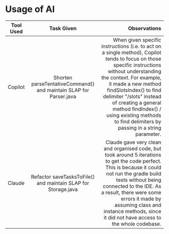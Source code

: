 # Usage of AI

| Tool Used | Task Given | Observations |
|---|:---:|---:|
| Copilot | Shorten parseTentativeCommand() and maintain SLAP for Parser.java | When given specific instructions (i.e. to act on a single method), Copilot tends to focus on those specific instructions without understanding the context. For example, it made a new method findSlotsIndex() to find delimiter "/slots" instead of creating a general method findIndex() / using existing methods to find delimiters by passing in a string parameter. |
| Claude | Refactor saveTasksToFile() and maintain SLAP for Storage.java | Claude gave very clean and organised code, but took around 5 iterations to get the code perfect. This is because it could not run the gradle build tests without being connected to the IDE. As a result, there were some errors it made by assuming class and instance methods, since it did not have access to the whole codebase. |
